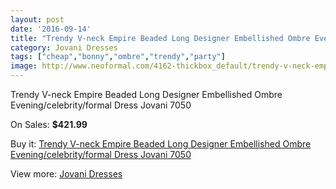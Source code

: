 ```yaml
---
layout: post
date: '2016-09-14'
title: "Trendy V-neck Empire Beaded Long Designer Embellished Ombre Evening/celebrity/formal Dress Jovani 7050"
category: Jovani Dresses
tags: ["cheap","bonny","ombre","trendy","party"]
image: http://www.neoformal.com/4162-thickbox_default/trendy-v-neck-empire-beaded-long-designer-embellished-ombre-evening-celebrity-formal-dress-jovani-7050.jpg
---
```

Trendy V-neck Empire Beaded Long Designer Embellished Ombre Evening/celebrity/formal Dress Jovani 7050

On Sales: **$421.99**
<a href="https://www.neoformal.com/en/jovani-dresses/1554-trendy-v-neck-empire-beaded-long-designer-embellished-ombre-evening-celebrity-formal-dress-jovani-7050.html"><amp-img layout="responsive" width="600" height="600" src="//www.neoformal.com/4162-thickbox_default/trendy-v-neck-empire-beaded-long-designer-embellished-ombre-evening-celebrity-formal-dress-jovani-7050.jpg" alt="Trendy V-neck Empire Beaded Long Designer Embellished Ombre Evening/celebrity/formal Dress Jovani 7050 0" /></a>
<a href="https://www.neoformal.com/en/jovani-dresses/1554-trendy-v-neck-empire-beaded-long-designer-embellished-ombre-evening-celebrity-formal-dress-jovani-7050.html"><amp-img layout="responsive" width="600" height="600" src="//www.neoformal.com/4163-thickbox_default/trendy-v-neck-empire-beaded-long-designer-embellished-ombre-evening-celebrity-formal-dress-jovani-7050.jpg" alt="Trendy V-neck Empire Beaded Long Designer Embellished Ombre Evening/celebrity/formal Dress Jovani 7050 1" /></a>

Buy it: [Trendy V-neck Empire Beaded Long Designer Embellished Ombre Evening/celebrity/formal Dress Jovani 7050](https://www.neoformal.com/en/jovani-dresses/1554-trendy-v-neck-empire-beaded-long-designer-embellished-ombre-evening-celebrity-formal-dress-jovani-7050.html "Trendy V-neck Empire Beaded Long Designer Embellished Ombre Evening/celebrity/formal Dress Jovani 7050")

View more: [Jovani Dresses](https://www.neoformal.com/en/15-jovani-dresses "Jovani Dresses")